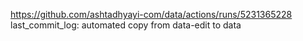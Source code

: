 https://github.com/ashtadhyayi-com/data/actions/runs/5231365228
last_commit_log: automated copy from data-edit to data